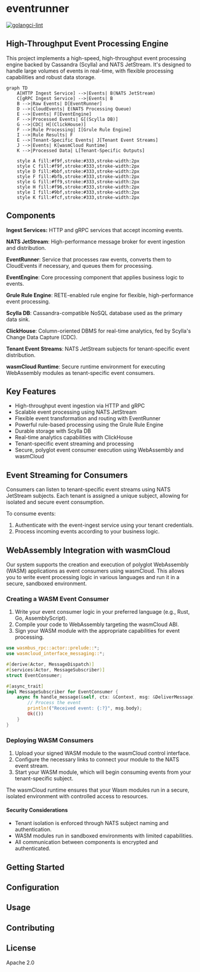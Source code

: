 # eventrunner

[![golangci-lint](https://github.com/carverauto/eventrunner/actions/workflows/golangci-lint.yml/badge.svg)](https://github.com/carverauto/eventrunner/actions/workflows/golangci-lint.yml)

## High-Throughput Event Processing Engine

This project implements a high-speed, high-throughput event processing engine backed by Cassandra (Scylla) 
and NATS JetStream. It's designed to handle large volumes of events in real-time, with flexible processing 
capabilities and robust data storage.

```mermaid
graph TD
    A[HTTP Ingest Service] -->|Events| B(NATS JetStream)
    C[gRPC Ingest Service] -->|Events| B
    B -->|Raw Events| D[EventRunner]
    D -->|CloudEvents| E(NATS Processing Queue)
    E -->|Events| F[EventEngine]
    F -->|Processed Events| G[(Scylla DB)]
    G -->|CDC| H[(ClickHouse)]
    F -->|Rule Processing| I[Grule Rule Engine]
    I -->|Rule Results| F
    E -->|Tenant-Specific Events| J[Tenant Event Streams]
    J -->|Events| K[wasmCloud Runtime]
    K -->|Processed Data| L[Tenant-Specific Outputs]

    style A fill:#f9f,stroke:#333,stroke-width:2px
    style C fill:#f9f,stroke:#333,stroke-width:2px
    style D fill:#bbf,stroke:#333,stroke-width:2px
    style F fill:#bfb,stroke:#333,stroke-width:2px
    style G fill:#ff9,stroke:#333,stroke-width:2px
    style H fill:#f96,stroke:#333,stroke-width:2px
    style I fill:#9bf,stroke:#333,stroke-width:2px
    style K fill:#fcf,stroke:#333,stroke-width:2px
```

## Components

**Ingest Services:** HTTP and gRPC services that accept incoming events.

**NATS JetStream**: High-performance message broker for event ingestion and distribution.

**EventRunner**: Service that processes raw events, converts them to CloudEvents if necessary, and queues them for processing.

**EventEngine**: Core processing component that applies business logic to events.

**Grule Rule Engine**: RETE-enabled rule engine for flexible, high-performance event processing.

**Scylla DB**: Cassandra-compatible NoSQL database used as the primary data sink.

**ClickHouse**: Column-oriented DBMS for real-time analytics, fed by Scylla's Change Data Capture (CDC).

**Tenant Event Streams**: NATS JetStream subjects for tenant-specific event distribution.

**wasmCloud Runtime**: Secure runtime environment for executing WebAssembly modules as tenant-specific event consumers.

## Key Features

* High-throughput event ingestion via HTTP and gRPC
* Scalable event processing using NATS JetStream
* Flexible event transformation and routing with EventRunner
* Powerful rule-based processing using the Grule Rule Engine
* Durable storage with Scylla DB
* Real-time analytics capabilities with ClickHouse
* Tenant-specific event streaming and processing
* Secure, polyglot event consumer execution using WebAssembly and wasmCloud

## Event Streaming for Consumers
Consumers can listen to tenant-specific event streams using NATS JetStream subjects. Each tenant is assigned a unique subject, allowing for isolated and secure event consumption.

To consume events:

1. Authenticate with the event-ingest service using your tenant credentials.
2. Process incoming events according to your business logic.

## WebAssembly Integration with wasmCloud

Our system supports the creation and execution of polyglot WebAssembly (WASM) applications as event consumers using wasmCloud. This allows you to write event processing logic in various languages and run it in a secure, sandboxed environment.

### Creating a WASM Event Consumer

1. Write your event consumer logic in your preferred language (e.g., Rust, Go, AssemblyScript).
2. Compile your code to WebAssembly targeting the wasmCloud ABI.
3. Sign your WASM module with the appropriate capabilities for event processing.

```rust
use wasmbus_rpc::actor::prelude::*;
use wasmcloud_interface_messaging::*;

#[derive(Actor, MessageDispatch)]
#[services(Actor, MessageSubscriber)]
struct EventConsumer;

#[async_trait]
impl MessageSubscriber for EventConsumer {
    async fn handle_message(&self, ctx: &Context, msg: &DeliverMessage) -> RpcResult<()> {
        // Process the event
        println!("Received event: {:?}", msg.body);
        Ok(())
    }
}
```

### Deploying WASM Consumers

1. Upload your signed WASM module to the wasmCloud control interface.
2. Configure the necessary links to connect your module to the NATS event stream.
3. Start your WASM module, which will begin consuming events from your tenant-specific subject.

The wasmCloud runtime ensures that your Wasm modules run in a secure, isolated environment with controlled access to resources.

#### Security Considerations

* Tenant isolation is enforced through NATS subject naming and authentication.
* WASM modules run in sandboxed environments with limited capabilities.
* All communication between components is encrypted and authenticated.

## Getting Started

## Configuration

## Usage

## Contributing

## License

Apache 2.0
